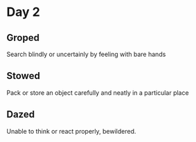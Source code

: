 # Day 2
## Groped

Search blindly or uncertainly by feeling with bare hands

## Stowed

Pack or store an object carefully and neatly in a particular place

## Dazed

Unable to think or react properly, bewildered.
